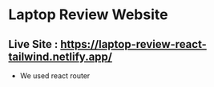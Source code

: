 # Laptop Review Website

## Live Site : https://laptop-review-react-tailwind.netlify.app/
* We used react router
